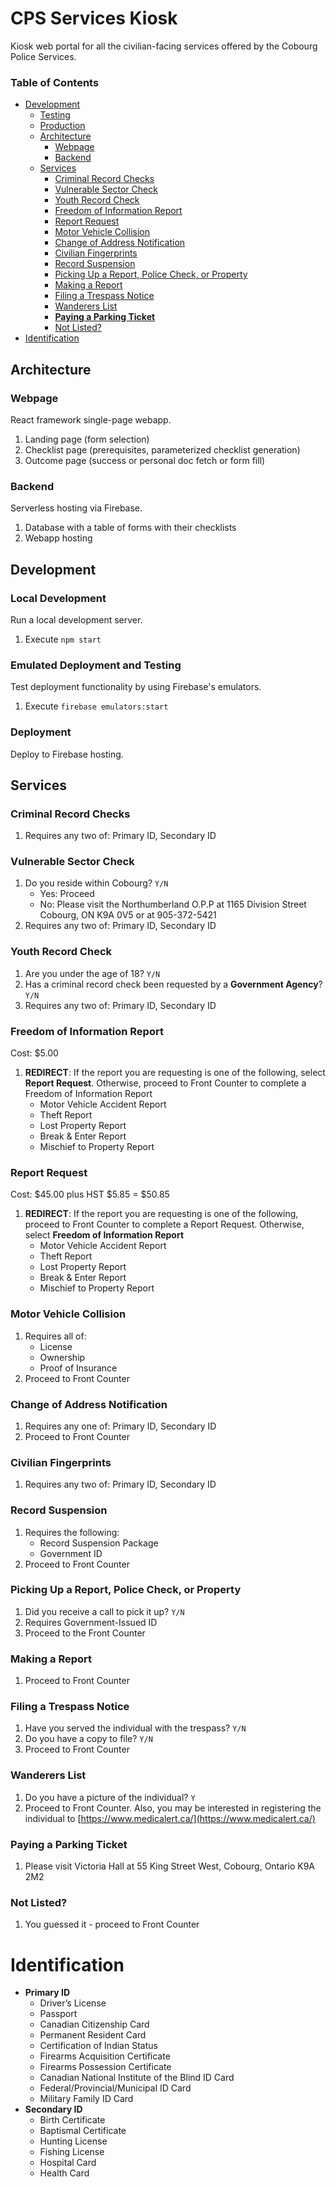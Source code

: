 # CPS Services Kiosk <!-- omit in toc -->
Kiosk web portal for all the civilian-facing services offered by the Cobourg Police Services.

### Table of Contents <!-- omit in toc -->
- [Development](#development)
  - [Testing](#testing)
  - [Production](#production)
  - [Architecture](#architecture)
    - [Webpage](#webpage)
    - [Backend](#backend)
  - [Services](#services)
    - [Criminal Record Checks](#criminal-record-checks)
    - [Vulnerable Sector Check](#vulnerable-sector-check)
    - [Youth Record Check](#youth-record-check)
    - [Freedom of Information Report](#freedom-of-information-report)
    - [Report Request](#report-request)
    - [Motor Vehicle Collision](#motor-vehicle-collision)
    - [Change of Address Notification](#change-of-address-notification)
    - [Civilian Fingerprints](#civilian-fingerprints)
    - [Record Suspension](#record-suspension)
    - [Picking Up a Report, Police Check, or Property](#picking-up-a-report-police-check-or-property)
    - [Making a Report](#making-a-report)
    - [Filing a Trespass Notice](#filing-a-trespass-notice)
    - [Wanderers List](#wanderers-list)
    - [**Paying a Parking Ticket**](#paying-a-parking-ticket)
    - [Not Listed?](#not-listed)
- [Identification](#identification)

## Architecture

### Webpage

React framework single-page webapp.

1. Landing page (form selection)
2. Checklist page (prerequisites, parameterized checklist generation)
3. Outcome page (success or personal doc fetch or form fill)

### Backend

Serverless hosting via Firebase.

1. Database with a table of forms with their checklists
2. Webapp hosting

## Development

### Local Development

Run a local development server.

1. Execute `npm start`

### Emulated Deployment and Testing

Test deployment functionality by using Firebase's emulators.

1. Execute `firebase emulators:start`

### Deployment

Deploy to Firebase hosting.

## Services

### Criminal Record Checks

1. Requires any two of: Primary ID, Secondary ID

### Vulnerable Sector Check

1. Do you reside within Cobourg? `Y/N`
    - Yes: Proceed
    - No: Please visit the Northumberland O.P.P at 1165 Division Street Cobourg, ON K9A 0V5 or at 905-372-5421
2. Requires any two of: Primary ID, Secondary ID

### Youth Record Check

1. Are you under the age of 18? `Y/N`
2. Has a criminal record check been requested by a **Government Agency**? `Y/N`
3. Requires any two of: Primary ID, Secondary ID

### Freedom of Information Report

Cost: $5.00

1. **REDIRECT**: If the report you are requesting is one of the following, select **Report Request**. Otherwise, proceed to Front Counter to complete a Freedom of Information Report
    - Motor Vehicle Accident Report
    - Theft Report
    - Lost Property Report
    - Break & Enter Report
    - Mischief to Property Report

### Report Request

Cost: $45.00 plus HST $5.85 = $50.85

1. **REDIRECT**: If the report you are requesting is one of the following, proceed to Front Counter to complete a Report Request. Otherwise, select **Freedom of Information Report**
    - Motor Vehicle Accident Report
    - Theft Report
    - Lost Property Report
    - Break & Enter Report
    - Mischief to Property Report

### Motor Vehicle Collision

1. Requires all of:
    - License
    - Ownership
    - Proof of Insurance
2. Proceed to Front Counter

### Change of Address Notification

1. Requires any one of: Primary ID, Secondary ID
2. Proceed to Front Counter

### Civilian Fingerprints

1. Requires any two of: Primary ID, Secondary ID

### Record Suspension

1. Requires the following:
    - Record Suspension Package
    - Government ID
2. Proceed to Front Counter

### Picking Up a Report, Police Check, or Property

1. Did you receive a call to pick it up? `Y/N`
2. Requires Government-Issued ID
3. Proceed to the Front Counter

### Making a Report

1. Proceed to Front Counter

### Filing a Trespass Notice

1. Have you served the individual with the trespass? `Y/N`
2. Do you have a copy to file? `Y/N`
3. Proceed to Front Counter

### Wanderers List

1. Do you have a picture of the individual? `Y`
2. Proceed to Front Counter. Also, you may be interested in registering the individual to [https://www.medicalert.ca/](https://www.medicalert.ca/)

### **Paying a Parking Ticket**

1. Please visit Victoria Hall at 55 King Street West, Cobourg, Ontario K9A 2M2

### Not Listed?

1. You guessed it - proceed to Front Counter

# Identification

- **Primary ID**
    - Driver’s License
    - Passport
    - Canadian Citizenship Card
    - Permanent Resident Card
    - Certification of Indian Status
    - Firearms Acquisition Certificate
    - Firearms Possession Certificate
    - Canadian National Institute of the Blind ID Card
    - Federal/Provincial/Municipal ID Card
    - Military Family ID Card
- **Secondary ID**
    - Birth Certificate
    - Baptismal Certificate
    - Hunting License
    - Fishing License
    - Hospital Card
    - Health Card
